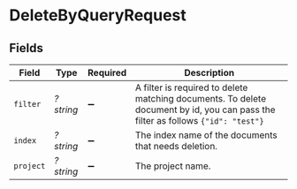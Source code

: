 # DeleteByQueryRequest


## Fields

| Field                                                                                                                                | Type                                                                                                                                 | Required                                                                                                                             | Description                                                                                                                          |
| ------------------------------------------------------------------------------------------------------------------------------------ | ------------------------------------------------------------------------------------------------------------------------------------ | ------------------------------------------------------------------------------------------------------------------------------------ | ------------------------------------------------------------------------------------------------------------------------------------ |
| `filter`                                                                                                                             | *?string*                                                                                                                            | :heavy_minus_sign:                                                                                                                   | A filter is required to delete matching documents. To delete document by id, you can pass the filter as follows ```{"id": "test"}``` |
| `index`                                                                                                                              | *?string*                                                                                                                            | :heavy_minus_sign:                                                                                                                   | The index name of the documents that needs deletion.                                                                                 |
| `project`                                                                                                                            | *?string*                                                                                                                            | :heavy_minus_sign:                                                                                                                   | The project name.                                                                                                                    |